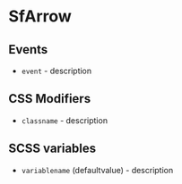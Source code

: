 # SfArrow

<!-- Write about general purpose of the component. Include screenshot (to be replaced with a live example once we migrate to vuepress) -->

## Events

- `event` - description

## CSS Modifiers

- `classname` - description

<!-- Write down available CSS Modifiers -->

## SCSS variables

- `variablename` (defaultvalue) - description

<!-- Write down SCSS variables available for configuration -->
